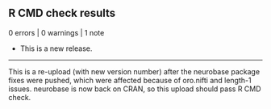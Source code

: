 ## R CMD check results

0 errors | 0 warnings | 1 note

* This is a new release.
---
This is a re-upload (with new version number) 
after the neurobase package fixes were pushed, which were affected because of 
oro.nifti and length-1 issues. neurobase is now back on CRAN, so this 
upload should pass R CMD check.